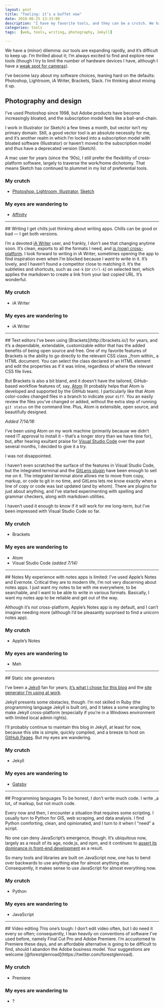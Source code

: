 ```yaml
---
layout: post
title: "Tooling: it’s a buffet now"
date: 2018-06-25 13:33:00
description: "I have my favorite tools, and they can be a crutch. We have an absurd range of options now, and my eyes are wandering."
categories: tools
tags:  [web, tools, writing, photography, Jekyll]

---
```


We have a (minor) dilemma: our tools are expanding rapidly, and it’s difficult to keep up. I’m thrilled about it; I’m always excited to find and explore new tools (though I try to limit the number of hardware devices I have, although I have a [weak spot for cameras](/slowing-down-with-analog/)).

I’ve become lazy about my software choices, leaning hard on the defaults: Photoshop, Lightroom, iA Writer, Brackets, Slack. I’m thinking about mixing it up.

## Photography and design
I’ve used Photoshop since 1998, but Adobe products have become increasingly bloated, and the subscription model feels like a ball-and-chain.

I work in Illustrator (or Sketch) a few times a month, but vector isn’t my primary domain. Still, a good vector tool is an absolute necessity for me, and it’s another realm in which I’m locked into a subscription model with bloated software (Illustrator) or haven’t moved to the subscription model and thus have a deprecated version (Sketch).

A mac user for years (since the ‘90s), I still prefer the flexibility of cross-platform software, largely to traverse the work/home dichotomy. That means Sketch has continued to plummet in my list of preferential tools.

### My crutch
- [Photoshop, Lightroom, Illustrator](https://www.adobe.com/creativecloud.html), [Sketch](https://www.sketchapp.com/)

### My eyes are wandering to
- [Affinity](https://affinity.serif.com/en-us/)
<hr>
## Writing
I get chills just thinking about writing apps. Chills can be good or bad — I get both versions.

I’m a devoted [iA Writer](https://ia.net/writer) user, and frankly, I don’t see that changing anytime soon. It’s clean, exports to all the formats I need, and [is (now) cross-platform](https://medium.com/@huntie/ia-writer-for-windows-first-impressions-289a7cdd58e6). I look forward to writing in iA Writer, sometimes opening the app to find inspiration even when I’m blocked because I _want_ to write in it. It’s lovely, and I haven’t found a competitor close to matching it. It’s the subtleties and shortcuts, such as `cmd-k` (or `ctrl-k`) on selected text, which applies the markdown to create a link from your last copied URL. It’s wonderful.

### My crutch
- iA Writer

### My eyes are wandering to
- iA Writer
<hr>
## Text editors
I’ve been using [Brackets](http://brackets.io/) for years, and it’s a dependable, extendable, customizable editor that has the added benefits of being open source and free. One of my favorite features of Brackets is the ability to go directly to the relevant CSS class _from within_ a HTML document. You can select the class declared in an HTML element and edit the properties as if it was inline, regardless of where the relevant CSS file lives.

But Brackets is also a bit bland, and it doesn’t have the tailored, GiHub-based workflow features of, say, [Atom](https://atom.io/) (It probably helps that Atom is developed and supported by the GitHub team). I particularly like that Atom color-codes changed files in a branch to indicate your `diff`. You an easily review the files you’ve changed or added, without the extra step of running `git status` on the command line. Plus, Atom is extensible, open source, and beautifully designed.

_Added 7/14/18:_

I’ve been using Atom on my work machine (primarily because we didn’t need IT approval to install it – that’s a longer story than we have time for), but, after hearing exultant praise for [Visual Studio Code](https://code.visualstudio.com/) over the past several months, I decided to give it a try. 

I was not disappointed. 

I haven’t even scratched the surface of the features in Visual Studio Code, but the integrated terminal and the [GitLens plugin](https://gitlens.amod.io/) have been enough to sell me on it. The integrated terminal alone allows me to move from copy, markup, or code to git in no time, and GitLens lets me know exactly when a line of copy or code was last updated (and by whom). There are plugins for just about anything, and I’ve started experimenting with spelling and grammar checkers, along with markdown utilities.

I haven’t used it enough to know if it will work for me long-term, but I’ve been impressed with Visual Studio Code so far.

### My crutch
- Brackets

### My eyes are wandering to
- Atom
- Visual Studio Code _(added 7/14)_
<hr>
## Notes
My experience with notes apps is limited: I’ve used Apple’s Notes and Evernote. Critical they are to modern life, I’m not very discerning about notes apps. I just want my notes to be with me everywhere, to be searchable, and I want to be able to write in various formats. Basically, I want my notes app to be reliable and get out of the way.

Although it’s not cross-platform, Apple’s Notes app is my default, and I can’t imagine needing more (although I’d be pleasantly surprised to find a unicorn notes app).

### My crutch
- Apple’s Notes

### My eyes are wandering to
- Meh
<hr>
## Static site generators

I’ve been a [Jekyll](https://jekyllrb.com/) fan for years; [it’s what I chose for this blog](/this-blog/) and the [site generator I’m using at work](/content-writes-itself/). 

Jekyll presents some obstacles, though. I’m not skilled in Ruby (the programming language Jekyll is built on), and it takes a some wrangling to make Jekyll cross-platform (especially if you’re in a Windows environment with limited local admin rights).

I’ll probably continue to maintain this blog in Jekyll, at least for now, because this site is simple, quickly compiled, and a breeze to host on [GitHub Pages](https://pages.github.com/). But my eyes are wandering.

### My crutch
- Jekyll

### My eyes are wandering to
- [Gatsby](https://www.gatsbyjs.org/)
<hr>
## Programming languages
To be honest, I don’t write much code. I write _a lot_ of markup, but not much code. 

Every now and then, I encounter a situation that requires some scripting. I usually turn to Python for GIS, web scraping, and data analysis. I find Python comforting, clean, and opinionated, and I turn to it when I “need” a script. 

No one can deny JavaScript’s emergence, though. It’s ubiquitous now, largely as a result of its age, node.js, and npm, and it continues to [assert its dominance in front-end development](https://medium.freecodecamp.org/yes-react-is-taking-over-front-end-development-the-question-is-why-40837af8ab76) as a result.

So many tools and libraries are built on JavaScript now, one has to bend over backwards to use anything else for almost anything else. Consequently, it makes sense to use JavaScript for almost everything now.

### My crutch
- Python

### My eyes are wandering to
- JavaScript
<hr>
## Video editing
This one’s tough: I don’t edit video often, but I do need it every so often; consequently, I lean heavily on conventions of software I’ve used before, namely Final Cut Pro and Adobe Premiere. I’m accustomed to Premiere these days, and an affordable alternative is going to be difficult to find, should I abandon the Adobe business model. Your suggestions are welcome [@forestglenroad](https://twitter.com/forestglenroad).

### My crutch
- Premiere

### My eyes are wandering to
- ?